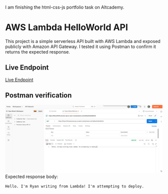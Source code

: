 I am finishing the html-css-js portfolio task on Altcademy. 
# AWS Lambda HelloWorld API

This project is a simple serverless API built with AWS Lambda and exposed publicly with Amazon API Gateway. I tested it using Postman to confirm it returns the expected response.

## Live Endpoint
[Live Endpoint](https://9heun1lhi8.execute-api.us-east-2.amazonaws.com/default/helloWorld)


## Postman verification
![Postman screenshot](assets/awspostman200screenshot.jpg)
Expected response body:
```text
Hello. I'm Ryan writing from Lambda! I'm attempting to deploy.

